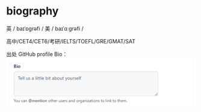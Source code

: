 # biography

英 / baɪˈɒɡrəfi /
美 / baɪˈɑːɡrəfi /

高中/CET4/CET6/考研/IELTS/TOEFL/GRE/GMAT/SAT

出处 GitHub profile Bio：  
![GitHub profile Bio](image.png "GitHub prefile Bio")
